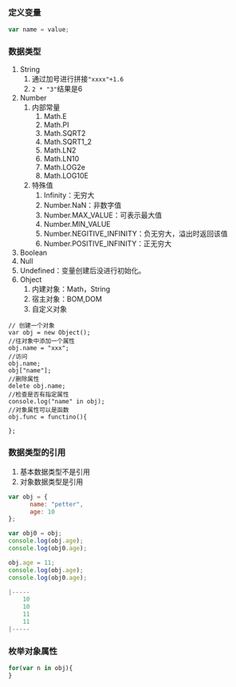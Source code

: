 ### 定义变量
```js
var name = value;
```

### 数据类型
1. String
	1. 通过加号进行拼接`"xxxx"+1.6`
	2. `2 * "3"`结果是6
2. Number
	1. 内部常量
		1. Math.E
		2. Math.PI
		3. Math.SQRT2
		4. Math.SQRT1_2
		5. Math.LN2
		6. Math.LN10
		7. Math.LOG2e
		8. Math.LOG10E
	2. 特殊值
		1. Infinity：无穷大
		2. Number.NaN：非数字值
		3. Number.MAX_VALUE：可表示最大值
		4. Number.MIN_VALUE
		5. Number.NEGITIVE_INFINITY：负无穷大，溢出时返回该值
		6. Number.POSITIVE_INFINITY：正无穷大
3. Boolean
4. Null
5. Undefined：变量创建后没进行初始化。
6. Ohject
	1. 内建对象：Math，String
	2. 宿主对象：BOM,DOM
	3. 自定义对象
```
// 创建一个对象
var obj = new Object();
//往对象中添加一个属性
obj.name = "xxx";
//访问
obj.name;
obj["name"];
//删除属性
delete obj.name;
//检查是否有指定属性
console.log("name" in obj);
//对象属性可以是函数
obj.func = functino(){

};
```


### 数据类型的引用
1. 基本数据类型不是引用
2. 对象数据类型是引用
```js
var obj = {
      name: "petter",
      age: 10
};

var obj0 = obj;
console.log(obj.age);
console.log(obj0.age);

obj.age = 11;
console.log(obj.age);
console.log(obj0.age);

|-----
	10
	10
	11
	11
|----- 
```

### 枚举对象属性
```js
for(var n in obj){
}
```
